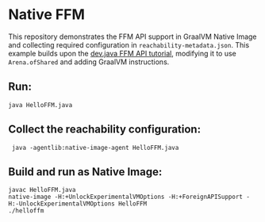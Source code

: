 # Native FFM

This repository demonstrates the FFM API support in GraalVM Native Image and collecting required configuration in `reachability-metadata.json`. This example builds upon the [dev.java FFM API  tutorial](https://dev.java/learn/ffm/native/), modifying it to use `Arena.ofShared` and adding GraalVM instructions.

## Run:

```shell
java HelloFFM.java
```

## Collect the reachability configuration:

```shell
 java -agentlib:native-image-agent HelloFFM.java
```

## Build and run as Native Image:

```shell
javac HelloFFM.java
native-image -H:+UnlockExperimentalVMOptions -H:+ForeignAPISupport -H:-UnlockExperimentalVMOptions HelloFFM
./helloffm
```